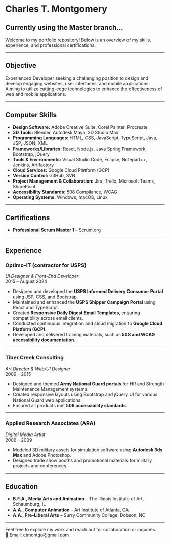 # Charles T. Montgomery
## Currently using the Master branch...
Welcome to my portfolio repository! Below is an overview of my skills, experience, and professional certifications.

---

## Objective

Experienced Developer seeking a challenging position to design and develop engaging websites, user interfaces, and mobile applications. Aiming to utilize cutting-edge technologies to enhance the effectiveness of web and mobile applications.

---

## Computer Skills

- **Design Software:** Adobe Creative Suite, Corel Painter, Procreate
- **3D Tools:** Blender, Autodesk Maya, 3D Studio Max
- **Programming Languages:** HTML, CSS, JavaScript, TypeScript, Java, JSP, JSON, XML
- **Frameworks/Libraries:** React, Node.js, Java Spring Framework, Bootstrap, jQuery
- **Tools & Environments:** Visual Studio Code, Eclipse, Notepad++, Jenkins, Artifactory
- **Cloud Services:** Google Cloud Platform (GCP)
- **Version Control:** GitHub, SVN
- **Project Management & Collaboration:** Jira, Trello, Microsoft Teams, SharePoint
- **Accessibility Standards:** 508 Compliance, WCAG
- **Operating Systems:** Windows, macOS, Linux

---

## Certifications

- **Professional Scrum Master 1** – Scrum.org

---

## Experience

### **Optimo-IT (contractor for USPS)**  
*UI Designer & Front-End Developer*  
2015 – August 2024  

- Designed and developed the **USPS Informed Delivery Consumer Portal** using JSP, CSS, and Bootstrap.  
- Maintained and enhanced the **USPS Shipper Campaign Portal** using React and TypeScript.  
- Created **Responsive Daily Digest Email Templates**, ensuring compatibility across email clients.  
- Conducted continuous integration and cloud migration to **Google Cloud Platform (GCP)**.  
- Developed and delivered training materials, such as **508 and WCAG accessibility documentation**.

---

### **Tiber Creek Consulting**  
*Art Director & Web/UI Designer*  
2009 – 2015  

- Designed and themed **Army National Guard portals** for HR and Strength Maintenance Management systems.  
- Created responsive layouts using Bootstrap and jQuery UI for various National Guard web applications.  
- Ensured all products met **508 accessibility standards**.  

---

### **Applied Research Associates (ARA)**  
*Digital Media Artist*  
2006 – 2009  

- Modeled 3D military assets for simulation software using **Autodesk 3ds Max** and Adobe Photoshop.  
- Designed trade show booths and promotional materials for military projects and conferences.  

---

## Education

- **B.F.A., Media Arts and Animation** – The Illinois Institute of Art, Schaumburg, IL  
- **A.A., Computer Animation** – Art Institute of Atlanta, GA  
- **A.A., Pre-Liberal Arts** – Surry Community College, Dobson, NC  

---

Feel free to explore my work and reach out for collaboration or inquiries.  
📧 Email: [ctmontgo@gmail.com](mailto:ctmontgo@gmail.com)  
